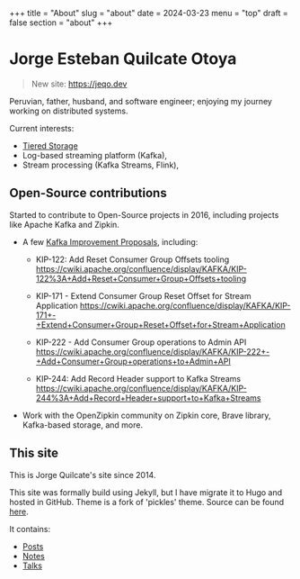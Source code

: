 +++
title = "About"
slug = "about"
date = 2024-03-23
menu = "top"
draft = false
section = "about"
+++

# Jorge Esteban Quilcate Otoya

> New site: <https://jeqo.dev>

Peruvian, father, husband, and software engineer; enjoying my journey working on distributed systems.

Current interests: 

* [Tiered Storage](https://github.com/Aiven-Open/tiered-storage-for-apache-kafka/)
* Log-based streaming platform (Kafka),
* Stream processing (Kafka Streams, Flink),

## Open-Source contributions

Started to contribute to Open-Source projects in 2016, including projects like Apache Kafka and Zipkin.

* A few [Kafka Improvement Proposals](https://cwiki.apache.org/confluence/display/KAFKA/Kafka+Improvement+Proposals), including:
  * KIP-122: Add Reset Consumer Group Offsets tooling https://cwiki.apache.org/confluence/display/KAFKA/KIP-122%3A+Add+Reset+Consumer+Group+Offsets+tooling

  * KIP-171 - Extend Consumer Group Reset Offset for Stream Application https://cwiki.apache.org/confluence/display/KAFKA/KIP-171+-+Extend+Consumer+Group+Reset+Offset+for+Stream+Application

  * KIP-222 - Add Consumer Group operations to Admin API https://cwiki.apache.org/confluence/display/KAFKA/KIP-222+-+Add+Consumer+Group+operations+to+Admin+API

  * KIP-244: Add Record Header support to Kafka Streams https://cwiki.apache.org/confluence/display/KAFKA/KIP-244%3A+Add+Record+Header+support+to+Kafka+Streams

* Work with the OpenZipkin community on Zipkin core, Brave library, Kafka-based storage, and more.

## This site

This is Jorge Quilcate's site since 2014.

This site was formally build using Jekyll, but I have migrate it to Hugo and hosted in GitHub.
Theme is a fork of 'pickles' theme. Source can be found [here](https://themes.gohugo.io/hugo_theme_pickles/).

It contains: 

* [Posts](/posts/)
* [Notes](/notes/)
* [Talks](/talks/)

